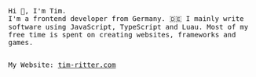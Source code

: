 <p style="font-family: monospace">
  Hi 👋, I'm Tim.<br>
  I'm a frontend developer from Germany. 🇩🇪 I mainly write software using JavaScript, TypeScript and Luau.
  Most of my free time is spent on creating websites, frameworks and games.<br><br>
</p>
<p style="font-family: monospace">
  My Website:
  <a href="https://tim-ritter.com">tim-ritter.com</a>
</p>
